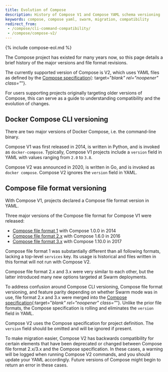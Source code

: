 ```yaml
---
title: Evolution of Compose
description: History of Compose V1 and Compose YAML schema versioning
keywords: compose, compose yaml, swarm, migration, compatibility
redirect_from:
 - /compose/cli-command-compatibility/
 - /compose/compose-v2/
---
```

{% include compose-eol.md %}

The Compose project has existed for many years now, so this page details a brief history of the major versions and file format revisions.

The currently supported version of Compose is V2, which uses YAML files as defined by the [Compose specification](https://github.com/compose-spec/compose-spec){:
target="_blank" rel="noopener" class="_"}.

For users supporting projects originally targeting older versions of Compose, this can serve as a guide to understanding compatibility and the evolution of changes.

## Docker Compose CLI versioning
There are two major versions of Docker Compose, i.e. the command-line binary.

Compose V1 was first released in 2014, is written in Python, and is invoked as `docker-compose`.
Typically, Compose V1 projects include a `version` field in YAML with values ranging from `2.0` to `3.8`.

Compose V2 was announced in 2020, is written in Go, and is invoked as `docker compose`.
Compose V2 ignores the `version` field in YAML.

## Compose file format versioning
With Compose V1, projects declared a Compose file format version in YAML.

Three major versions of the Compose file format for Compose V1 were released:
- [Compose file format 1](/compose/compose-file/compose-versioning/#version-1-to-2x) with Compose 1.0.0 in 2014
- [Compose file format 2.x](../compose-file/compose-file-v2/) with Compose 1.6.0 in 2016
- [Compose file format 3.x](../compose-file/compose-file-v3/) with Compose 1.10.0 in 2017

Compose file format 1 was substantially different than all following formats, lacking a top-level `services` key.
Its usage is historical and files written in this format will not run with Compose V2.

Compose file format 2.x and 3.x were very similar to each other, but the latter introduced many new options targeted at Swarm deployments.

To address confusion around Compose CLI versioning, Compose file format versioning, and feature parity depending on whether Swarm mode was in use, file format 2.x and 3.x were merged into the [Compose specification](https://github.com/compose-spec/compose-spec){:target="_blank" rel="noopener" class="_"}.
Unlike the prior file formats, the Compose specification is rolling and eliminates the `version` field in YAML.

Compose V2 uses the Compose specification for project definition.
The `version` field should be omitted and will be ignored if present.

To make migration easier, Compose V2 has backwards compatibility for certain elements that have been deprecated or changed between Compose file format 2.x/3.x and the Compose specification.
In these cases, a warning will be logged when running Compose V2 commands, and you should update your YAML accordingly.
Future versions of Compose might begin to return an error in these cases.
